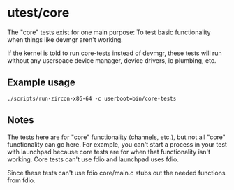 # utest/core

The "core" tests exist for one main purpose:
To test basic functionality when things like devmgr aren't working.

If the kernel is told to run core-tests instead of devmgr, these tests
will run without any userspace device manager, device drivers, io plumbing,
etc.

## Example usage

```
./scripts/run-zircon-x86-64 -c userboot=bin/core-tests
```

## Notes

The tests here are for "core" functionality (channels, etc.), but
not all "core" functionality can go here.  For example, you can't
start a process in your test with launchpad because core tests are for
when that functionality isn't working.  Core tests can't use fdio and
launchpad uses fdio.

Since these tests can't use fdio core/main.c stubs out the needed
functions from fdio.
